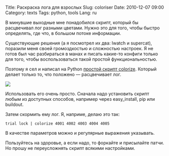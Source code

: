 Title: Раскраска лога для взрослых
Slug: coloriser
Date: 2010-12-07 09:00
Category: texts
Tags: python, tools
Lang: ru

В минувшие выходные мне понадобился скрипт, который бы расцвечивал лог разными
цветами. Нужно это для того, чтобы быстро определять, где что, в большом
потоке информации.

Существующие решения (а я посмотрел их два: lwatch и supercat), поразили меня
своей громоздкостью и сложностью настроек. Я не готов был час разбираться в
манах и писать какие-то конфиги только для того, чтобы воспользоваться такой
простой функциональностью.

Поэтому я сел и написал на Python [простой скрипт colorize][1]. Который делает
только то, что положено — расцвечивает лог.

![](http://img-fotki.yandex.ru/get/4701/alexander-artemenko.e/0_6fc75_6fc81097_L)

Использовать его очень просто. Сначала надо установить скрипт любым из
доступных способов, например через easy_install, pip или buildout.

Затем скормить ему лог. Я, наприме, делаю это так:

    trial lock | colorize 4001 4002 4003 4004 4005

В качестве параметров можно и регулярные выражения указывать.

Пользуйтесь на здоровье, а если надо, то форкайте и присылайте патчи. Но прошу
не переусложнять скрипт всякими настройками.

[1]: https://github.com/svetlyak40wt/colorize

